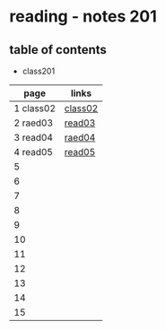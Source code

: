 # reading - notes 201

## table of contents
- class201

page | links
---- | -----
1 class02| [class02](https://abu-al3ees.github.io/reading-notes201/class02)
2 raed03| [read03](https://abu-al3ees.github.io/reading-notes201/raed03)
3 read04| [raed04](https://abu-al3ees.github.io/reading-notes201/read04)
4 read05| [read05](https://abu-al3ees.github.io/reading-notes201/read05)
5 | 
6 | 
7 | 
8 | 
9 | 
10 | 
11 | 
12 | 
13 | 
14 |
15 | 
